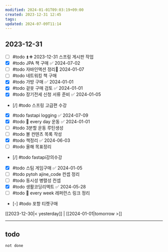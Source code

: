 ```yaml
---
modified: 2024-01-01T09:03:19+09:00
created: 2023-12-31 12:45
tags: 
updated: 2024-07-09T11:14
---
```

  
## 2023-12-31  

- [ ] #todo ⏫ ➕ 2023-12-31 스프링 게시판 작업  
- [x] #todo JPA 책 구매 ✅ 2024-07-02
- [ ] #todo 자바인액션 정리📅 2024-01-07 
- [ ] #todo 네트워킹 책 구매
- [x] #todo 가방 구매 ✅ 2024-01-01
- [x] #todo 겉옷 구매 검토 ✅ 2024-01-01
- [x] #todo 장기전세 신청 서류 준비 ✅ 2024-01-05
- [/] #todo 스프링 고급편 수강
- [x] #todo fastapi logging ✅ 2024-07-09
- [x] #todo 🔁 every day 운동 ✅ 2024-01-01
- [ ] #todo 3분할 운동 루틴생성
- [ ] #todo 볼 컨텐츠 목록 작성
- [x] #todo 책정리 ✅ 2024-06-03
- [ ] #todo 올해 목표정리
- [/] #todo fastapi강의수강
- [x] #todo 스팀 게임구매 ✅ 2024-01-05
- [ ] #todo pytoh ajine_code 컨셉 정리
- [ ] #todo 동시성 병렬성 컨셉
- [x] #todo 생활코딩리액트 ✅ 2024-05-28
- [ ] #todo 🔁 every week 레퍼런스 링크 정리
- [-] #todo 포항 티켓구매
  
  
[[2023-12-30|< yesterday]] | [[2024-01-01|tomorrow >]]  
  
---  
## todo

```tasks  
not done  
```


